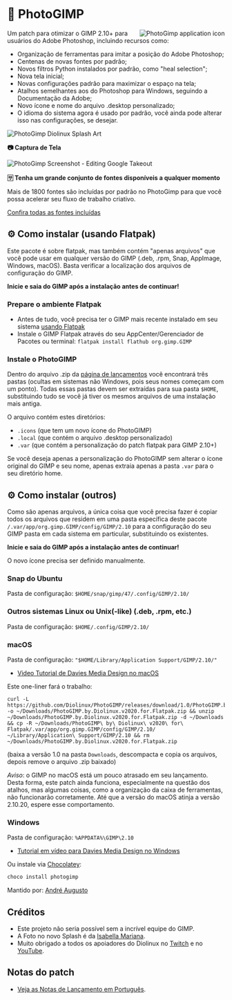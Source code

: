 # 🎨 PhotoGIMP

<img src="./.local/share/icons/hicolor/256x256/apps/photogimp.png" align="right" alt="PhotoGimp application icon" title="PhotoGimp application icon">

Um patch para otimizar o GIMP 2.10+ para usuários do Adobe Photoshop, incluindo recursos como:

* Organização de ferramentas para imitar a posição do Adobe Photoshop;
* Centenas de novas fontes por padrão;
* Novos filtros Python instalados por padrão, como "heal selection";
* Nova tela inicial;
* Novas configurações padrão para maximizar o espaço na tela;
* Atalhos semelhantes aos do Photoshop para Windows, seguindo a Documentação da Adobe;
* Novo ícone e nome do arquivo .desktop personalizado;
* O idioma do sistema agora é usado por padrão, você ainda pode alterar isso nas configurações, se desejar.

![PhotoGimp Diolinux Splash Art](./.var/app/org.gimp.GIMP/config/GIMP/2.10/splashes/photogimp-diolinux-splash.png)

**📷 Captura de Tela**

![PhotoGimp Screenshot - Editing Google Takeout](./screenshots/2020-06-22_12-06.png)

**🈂 Tenha um grande conjunto de fontes disponíveis a qualquer momento**

Mais de 1800 fontes são incluídas por padrão no PhotoGimp para que você possa acelerar seu fluxo de trabalho criativo.

<!-- TODO: Adicionar captura de tela utilizando uma das fontes incluídas. -->

[Confira todas as fontes incluídas](https://github.com/Diolinux/PhotoGIMP/blob/master/fonts.txt)

## ⚙ Como instalar (usando Flatpak)

Este pacote é sobre flatpak, mas também contém "apenas arquivos" que você pode usar em qualquer versão do GIMP (.deb, .rpm, Snap, AppImage, Windows, macOS). Basta verificar a localização dos arquivos de configuração do GIMP.

**Inicie e saia do GIMP após a instalação antes de continuar!**

### Prepare o ambiente Flatpak

* Antes de tudo, você precisa ter o GIMP mais recente instalado em seu sistema [usando Flatpak](https://flatpak.org/setup/)
* Instale o GIMP Flatpak através do seu AppCenter/Gerenciador de Pacotes ou terminal: ```flatpak install flathub org.gimp.GIMP```

### Instale o PhotoGIMP

Dentro do arquivo .zip da [página de lançamentos](https://github.com/Diolinux/PhotoGIMP/releases) você encontrará três pastas (ocultas em sistemas não Windows, pois seus nomes começam com um ponto). Todas essas pastas devem ser extraídas para sua pasta `$HOME`, substituindo tudo se você já tiver os mesmos arquivos de uma instalação mais antiga.

O arquivo contém estes diretórios:
* `.icons` (que tem um novo ícone do PhotoGIMP)
* `.local` (que contém o arquivo .desktop personalizado)
* `.var` (que contém a personalização do patch flatpak para GIMP 2.10+)

Se você deseja apenas a personalização do PhotoGIMP sem alterar o ícone original do GIMP e seu nome, apenas extraia apenas a pasta ```.var``` para o seu diretório home.

## ⚙ Como instalar (outros)

Como são apenas arquivos, a única coisa que você precisa fazer é copiar todos os arquivos que residem em uma pasta específica deste pacote `/.var/app/org.gimp.GIMP/config/GIMP/2.10` para a configuração do seu GIMP pasta em cada sistema em particular, substituindo os existentes.

**Inicie e saia do GIMP após a instalação antes de continuar!**

O novo ícone precisa ser definido manualmente.

### Snap do Ubuntu

Pasta de configuração: `$HOME/snap/gimp/47/.config/GIMP/2.10/`

### Outros sistemas Linux ou Unix(-like) (.deb, .rpm, etc.)

Pasta de configuração: `$HOME/.config/GIMP/2.10/`

### macOS

Pasta de configuração: `"$HOME/Library/Application Support/GIMP/2.10/"`

* [Video Tutorial de Davies Media Design no macOS](https://youtu.be/5nXhtaGQs9U)

Este one-liner fará o trabalho:
```console
curl -L https://github.com/Diolinux/PhotoGIMP/releases/download/1.0/PhotoGIMP.by.Diolinux.v2020.for.Flatpak.zip -o ~/Downloads/PhotoGIMP.by.Diolinux.v2020.for.Flatpak.zip && unzip ~/Downloads/PhotoGIMP.by.Diolinux.v2020.for.Flatpak.zip -d ~/Downloads && cp -R ~/Downloads/PhotoGIMP\ by\ Diolinux\ v2020\ for\ Flatpak/.var/app/org.gimp.GIMP/config/GIMP/2.10/ ~/Library/Application\ Support/GIMP/2.10 && rm ~/Downloads/PhotoGIMP.by.Diolinux.v2020.for.Flatpak.zip
```
(baixa a versão 1.0 na pasta `Downloads`, descompacta e copia os arquivos, depois remove o arquivo .zip baixado)

*Aviso*: o GIMP no macOS está um pouco atrasado em seu lançamento. Desta forma, este patch ainda funciona, especialmente na questão dos atalhos, mas algumas coisas, como a organização da caixa de ferramentas, não funcionarão corretamente. Até que a versão do macOS atinja a versão 2.10.20, espere esse comportamento.

### Windows

Pasta de configuração: `%APPDATA%\GIMP\2.10`

* [Tutorial em vídeo para Davies Media Design no Windows](https://youtu.be/57DNUsf4A-0)

Ou instale via [Chocolatey](https://chocolatey.org/):
``` powershell
choco install photogimp
```
Mantido por: [André Augusto](https://github.com/AndreAugustoAAQ)

## Créditos

* Este projeto não seria possível sem a incrível equipe do GIMP.
* A Foto no novo Splash é da [Isabella Mariana](https://www.pexels.com/pt-br/@isabella-mariana-1022505).
* Muito obrigado a todos os apoiadores do Diolinux no [Twitch](https://twitch.tv/Diolinux) e no [YouTube](https://youtube.com/Diolinux).

## Notas do patch
- [Veja as Notas de Lançamento em Português](https://diolinux.com.br/2020/06/photogimp-2020.html).
